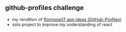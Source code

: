 ## github-profiles challenge

- my rendition of [florinpop17 app ideas (GitHub-Profiles)](https://github.com/florinpop17/app-ideas/blob/master/Projects/2-Intermediate/GitHub-Profiles.md)
- solo project to improve my understanding of react
